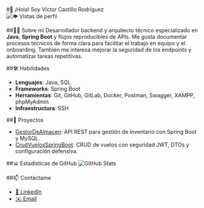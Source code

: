 #👋 ¡Hola! Soy Víctor Castillo Rodríguez  
![👁️ Vistas de perfil](https://komarev.com/ghpvc/?username=VictorCastilloRodriguez&color=blue)

##🧑‍💻 Sobre mí
Desarrollador backend y arquitecto técnico especializado en **Java**, **Spring Boot** y flujos reproducibles de APIs. Me gusta documentar procesos técnicos de forma clara para facilitar el trabajo en equipo y el onboarding. También me interesa mejorar la seguridad de los endpoints y automatizar tareas repetitivas.

##🛠️ Habilidades
- **Lenguajes**: Java, SQL  
- **Frameworks**: Spring Boot  
- **Herramientas**: Git, GitHub, GitLab, Docker, Postman, Swagger, XAMPP, phpMyAdmin  
- **Infraestructura**: SSH

##🚀 Proyectos
- [GestorDeAlmacen](https://github.com/VictorCastilloRodriguez/GestorDeAlmacen): API REST para gestión de inventario con Spring Boot y MySQL.  
- [CrudVuelosSpringBoot](https://github.com/VictorCastilloRodriguez/CrudVuelosSpringBoot): CRUD de vuelos con seguridad JWT, DTOs y configuración defensiva.  

##📊 Estadísticas de GitHub
![GitHub Stats](https://github-readme-stats.vercel.app/api?username=VictorCastilloRodriguez&show_icons=true&theme=radical)

##📫 Contáctame
- [🔗 LinkedIn](https://www.linkedin.com/in/v%C3%ADctor-castillo-rodr%C3%ADguez-8a574a386/)
- [✉️ Email](mailto:victor.castillo.rodriguez86@gmail.com)
